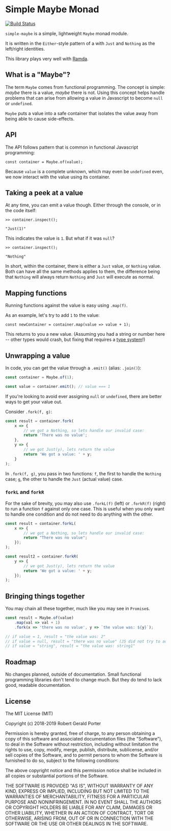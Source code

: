 # Simple Maybe Monad

[![Build Status](https://travis-ci.org/rgeraldporter/simple-maybe.svg?branch=master)](https://travis-ci.org/rgeraldporter/simple-maybe)

`simple-maybe` is a simple, lightweight `Maybe` monad module.

It is written in the `Either`-style pattern of a with `Just` and `Nothing` as the left/right identities.

This library plays very well with [Ramda](https://ramdajs.com/).

## What is a "Maybe"?

The term `Maybe` comes from functional programming. The concept is simple: _maybe_ there is a value, _maybe_ there is not. Using this concept helps handle problems that can arise from allowing a value in Javascript to become `null` or `undefined`.

`Maybe` puts a value into a safe container that isolates the value away from being able to cause side-effects.

## API

The API follows pattern that is common in functional Javascript programming:

```
const container = Maybe.of(value);
```

Because `value` is a complete unknown, which may even be `undefined` even, we now interact with the value using its container.

## Taking a peek at a value

At any time, you can emit a value though. Either through the console, or in the code itself:

```
>> container.inspect();

"Just(1)"
```

This indicates the value is `1`. But what if it was `null`?

```
>> container.inspect();

"Nothing"
```

In short, within the container, there is either a `Just` value, or `Nothing` value. Both can have all the same methods applies to them, the difference being that `Nothing` will always return `Nothing` and `Just` will execute as normal.

## Mapping functions

Running functions against the value is easy using `.map(f)`.

As an example, let's try to add `1` to the value:

```
const newContainer = container.map(value => value + 1);
```

This returns to you a new value. (Assuming you had a string or number here -- other types would crash, but fixing that requires a [type system](https://flow.org/en/)!)

## Unwrapping a value

In code, you can get the value through a `.emit()` (alias: `.join()`):

```js
const container = Maybe.of(1);

const value = container.emit(); // value === 1
```

If you're looking to avoid ever assigning `null` or `undefined`, there are better ways to get your value out.

Consider `.fork(f, g)`:

```js
const result = container.fork(
    x => {
        // we got a Nothing, so lets handle our invalid case:
        return 'There was no value';
    },
    y => {
        // we got Just(y), lets return the value
        return 'We got a value: ' + y;
    }
);
```

In `.fork(f, g)`, you pass in two functions: `f`, the first to handle the `Nothing` case; `g`, the other to handle the `Just` (actual value) case.

### `forkL` and `forkR`

For the sake of brevity, you may also use `.forkL(f)` (left) or `.forkR(f)` (right) to run a function `f` against only one case. This is useful when you only want to handle one condition and do not need to do anything with the other.

```js
const result = container.forkL(
    x => {
        // we got a Nothing, so lets handle our invalid case:
        return "There was no value";
    });
);

const result2 = container.forkR(
    y => {
        // we got Just(y), lets return the value
        return 'We got a value: ' + y;
    });
);
```

## Bringing things together

You may chain all these together, much like you may see in `Promise`s.

```js
const result = Maybe.of(value)
    .map(val => val + 1)
    .fork(x => 'there was no value', y => `the value was: ${y}`);

// if value = 1, result = "the value was: 2"
// if value = null, result = "there was no value" (JS did not try to add null + 1)
// if value = "string", result = "the value was: string1"
```

## Roadmap

No changes planned, outside of documentation. Small functional programming libraries don't tend to change much. But they do tend to lack good, readable documentation.

## License

The MIT License (MIT)

Copyright (c) 2018-2019 Robert Gerald Porter

Permission is hereby granted, free of charge, to any person obtaining a copy
of this software and associated documentation files (the "Software"), to deal
in the Software without restriction, including without limitation the rights
to use, copy, modify, merge, publish, distribute, sublicense, and/or sell
copies of the Software, and to permit persons to whom the Software is
furnished to do so, subject to the following conditions:

The above copyright notice and this permission notice shall be included in
all copies or substantial portions of the Software.

THE SOFTWARE IS PROVIDED "AS IS", WITHOUT WARRANTY OF ANY KIND, EXPRESS OR
IMPLIED, INCLUDING BUT NOT LIMITED TO THE WARRANTIES OF MERCHANTABILITY,
FITNESS FOR A PARTICULAR PURPOSE AND NONINFRINGEMENT. IN NO EVENT SHALL THE
AUTHORS OR COPYRIGHT HOLDERS BE LIABLE FOR ANY CLAIM, DAMAGES OR OTHER
LIABILITY, WHETHER IN AN ACTION OF CONTRACT, TORT OR OTHERWISE, ARISING FROM,
OUT OF OR IN CONNECTION WITH THE SOFTWARE OR THE USE OR OTHER DEALINGS IN
THE SOFTWARE.
